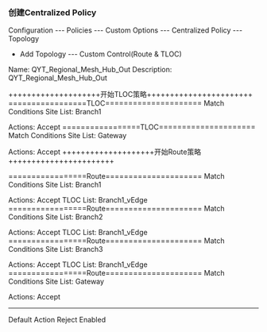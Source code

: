 ### 创建Centralized Policy
Configuration --- Policies --- Custom Options --- Centralized Policy --- Topology

+ Add Topology --- Custom Control(Route & TLOC)

Name: QYT_Regional_Mesh_Hub_Out
Description: QYT_Regional_Mesh_Hub_Out

++++++++++++++++++++开始TLOC策略+++++++++++++++++++++++
=================TLOC=====================
Match Conditions
Site List: Branch1

Actions:
Accept
=================TLOC=====================
Match Conditions
Site List: Gateway

Actions:
Accept
++++++++++++++++++++开始Route策略+++++++++++++++++++++++

=================Route=====================
Match Conditions
Site List: Branch1

Actions:
Accept
TLOC List: Branch1_vEdge
=================Route=====================
Match Conditions
Site List: Branch2

Actions:
Accept
TLOC List: Branch1_vEdge
=================Route=====================
Match Conditions
Site List: Branch3

Actions:
Accept
TLOC List: Branch1_vEdge
=================Route=====================
Match Conditions
Site List: Gateway

Actions:
Accept

------------------------------------------
Default Action
Reject  Enabled